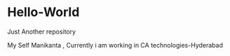 # Hello-World
Just Another repository

My Self Manikanta , Currently i am working in CA technologies-Hyderabad
